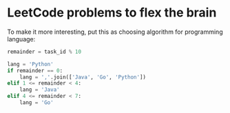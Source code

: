 # LeetCode problems to flex the brain

To make it more interesting, put this as choosing algorithm for programming language:

```python
remainder = task_id % 10

lang = 'Python'
if remainder == 0:
    lang = ','.join(['Java', 'Go', 'Python'])
elif 1 <= remainder < 4:
    lang = 'Java'
elif 4 <= remainder < 7:
    lang = 'Go'

```
